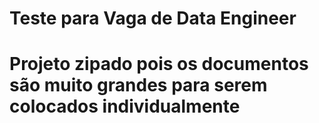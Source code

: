 # Teste para Vaga de Data Engineer

# Projeto zipado pois os documentos são muito grandes para serem colocados individualmente
